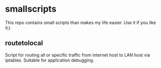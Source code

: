 # smallscripts

This repo contains small scripts than makes my life easier. Use it if you like it;)

## routetolocal

Script for routing all or specific traffic from internet host to LAN host via iptables. Suitable for application debugging.


